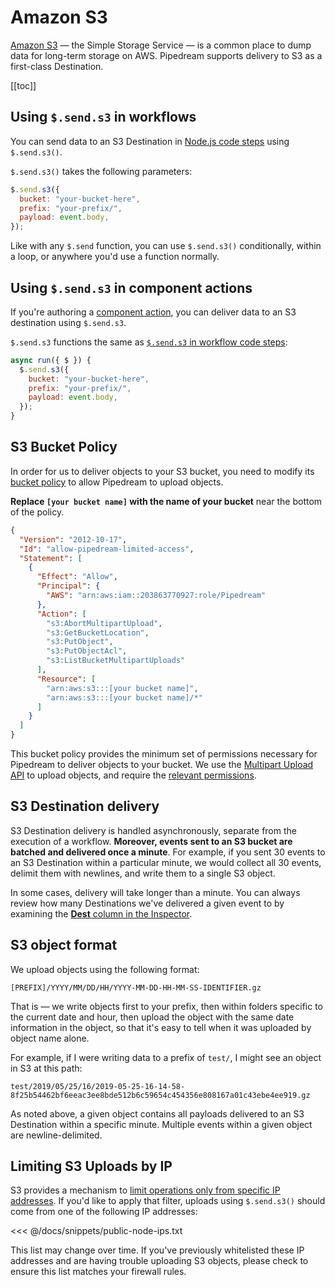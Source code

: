 # Amazon S3

[Amazon S3](https://aws.amazon.com/s3/) — the Simple Storage Service — is a common place to dump data for long-term storage on AWS. Pipedream supports delivery to S3 as a first-class Destination.

[[toc]]

## Using `$.send.s3` in workflows

You can send data to an S3 Destination in [Node.js code steps](/code/nodejs/) using `$.send.s3()`.

`$.send.s3()` takes the following parameters: 

```javascript
$.send.s3({
  bucket: "your-bucket-here",
  prefix: "your-prefix/",
  payload: event.body,
});
```

Like with any `$.send` function, you can use `$.send.s3()` conditionally, within a loop, or anywhere you'd use a function normally.

## Using `$.send.s3` in component actions

If you're authoring a [component action](/components/actions/), you can deliver data to an S3 destination using `$.send.s3`.

`$.send.s3` functions the same as [`$.send.s3` in workflow code steps](#using-send-s3-in-workflows):

```javascript
async run({ $ }) {
  $.send.s3({
    bucket: "your-bucket-here",
    prefix: "your-prefix/",
    payload: event.body,
  });
}
```

## S3 Bucket Policy

In order for us to deliver objects to your S3 bucket, you need to modify its [bucket policy](https://docs.aws.amazon.com/AmazonS3/latest/user-guide/add-bucket-policy.html) to allow Pipedream to upload objects.

**Replace `[your bucket name]` with the name of your bucket** near the bottom of the policy.

```json
{
  "Version": "2012-10-17",
  "Id": "allow-pipedream-limited-access",
  "Statement": [
    {
      "Effect": "Allow",
      "Principal": {
        "AWS": "arn:aws:iam::203863770927:role/Pipedream"
      },
      "Action": [
        "s3:AbortMultipartUpload",
        "s3:GetBucketLocation",
        "s3:PutObject",
        "s3:PutObjectAcl",
        "s3:ListBucketMultipartUploads"
      ],
      "Resource": [
        "arn:aws:s3:::[your bucket name]",
        "arn:aws:s3:::[your bucket name]/*"
      ]
    }
  ]
}
```

This bucket policy provides the minimum set of permissions necessary for Pipedream to deliver objects to your bucket. We use the [Multipart Upload API](https://docs.aws.amazon.com/AmazonS3/latest/dev/uploadobjusingmpu.html) to upload objects, and require the [relevant permissions](https://docs.aws.amazon.com/AmazonS3/latest/dev/mpuAndPermissions.html).

## S3 Destination delivery

S3 Destination delivery is handled asynchronously, separate from the execution of a workflow. **Moreover, events sent to an S3 bucket are batched and delivered once a minute**. For example, if you sent 30 events to an S3 Destination within a particular minute, we would collect all 30 events, delimit them with newlines, and write them to a single S3 object.

In some cases, delivery will take longer than a minute. You can always review how many Destinations we've delivered a given event to by examining the [**Dest** column in the Inspector](/workflows/events/inspect/#dest-destinations).

## S3 object format

We upload objects using the following format:

```
[PREFIX]/YYYY/MM/DD/HH/YYYY-MM-DD-HH-MM-SS-IDENTIFIER.gz
```

That is — we write objects first to your prefix, then within folders specific to the current date and hour, then upload the object with the same date information in the object, so that it's easy to tell when it was uploaded by object name alone.

For example, if I were writing data to a prefix of `test/`, I might see an object in S3 at this path:

```
test/2019/05/25/16/2019-05-25-16-14-58-8f25b54462bf6eeac3ee8bde512b6c59654c454356e808167a01c43ebe4ee919.gz
```

As noted above, a given object contains all payloads delivered to an S3 Destination within a specific minute. Multiple events within a given object are newline-delimited.

## Limiting S3 Uploads by IP

S3 provides a mechanism to [limit operations only from specific IP addresses](https://docs.aws.amazon.com/AmazonS3/latest/dev/example-bucket-policies.html#example-bucket-policies-use-case-3). If you'd like to apply that filter, uploads using `$.send.s3()` should come from one of the following IP addresses:

<<< @/docs/snippets/public-node-ips.txt

This list may change over time. If you've previously whitelisted these IP addresses and are having trouble uploading S3 objects, please check to ensure this list matches your firewall rules.

<Footer />
